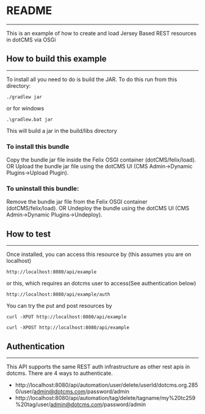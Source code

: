 
# README
----
This is an example of how to create and load Jersey Based REST resources in dotCMS via OSGi 


## How to build this example
----

To install all you need to do is build the JAR. To do this run from this directory:

`./gradlew jar`

or for windows

`.\gradlew.bat jar`

This will build a jar in the build/libs directory

### To install this bundle

Copy the bundle jar file inside the Felix OSGI container (dotCMS/felix/load).
        OR
Upload the bundle jar file using the dotCMS UI (CMS Admin->Dynamic Plugins->Upload Plugin).

### To uninstall this bundle:

Remove the bundle jar file from the Felix OSGI container (dotCMS/felix/load).
        OR
Undeploy the bundle using the dotCMS UI (CMS Admin->Dynamic Plugins->Undeploy).



## How to test
----

Once installed, you can access this resource by (this assumes you are on localhost)

`http://localhost:8080/api/example`

or this, which requires an dotcms user to access(See authentication below)

`http://localhost:8080/api/example/auth`


You can try the put and post resources by

`curl -XPUT http://localhost:8080/api/example`

`curl -XPOST http://localhost:8080/api/example`




## Authentication
----
This API supports the same REST auth infrastructure as other 
rest apis in dotcms. There are 4 ways to authenticate.

* http://localhost:8080/api/automation/user/delete/userId/dotcms.org.2850/user/admin@dotcms.com/password/admin
* http://localhost:8080/api/automation/tag/delete/tagname/my%20tc259%20tag/user/admin@dotcms.com/password/admin